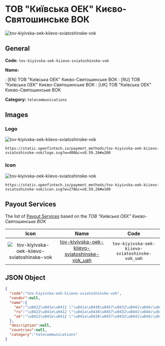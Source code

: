 
# ТОВ "Київська ОЕК" Києво-Святошинське ВОК 
![tov-kiyivska-oek-kiievo-sviatoshinske-vok](https://static.openfintech.io/payment_methods/tov-kiyivska-oek-kiievo-sviatoshinske-vok/logo.svg?w=400&c=v0.59.26#w200)  

## General 
**Code:** `tov-kiyivska-oek-kiievo-sviatoshinske-vok` 
 
**Name:** 
 
:	[EN] ТОВ "Київська ОЕК" Києво-Святошинське ВОК 
:	[RU] ТОВ "Київська ОЕК" Києво-Святошинське ВОК 
:	[UK] ТОВ "Київська ОЕК" Києво-Святошинське ВОК 
 
**Category:** `telecommunications` 
 

## Images 

### Logo 
![tov-kiyivska-oek-kiievo-sviatoshinske-vok](https://static.openfintech.io/payment_methods/tov-kiyivska-oek-kiievo-sviatoshinske-vok/logo.svg?w=400&c=v0.59.26#w200)  

```
https://static.openfintech.io/payment_methods/tov-kiyivska-oek-kiievo-sviatoshinske-vok/logo.svg?w=400&c=v0.59.26#w200
```  

### Icon 
![tov-kiyivska-oek-kiievo-sviatoshinske-vok](https://static.openfintech.io/payment_methods/tov-kiyivska-oek-kiievo-sviatoshinske-vok/icon.svg?w=278&c=v0.59.26#w100)  

```
https://static.openfintech.io/payment_methods/tov-kiyivska-oek-kiievo-sviatoshinske-vok/icon.svg?w=278&c=v0.59.26#w100
```  

## Payout Services 
 
The list of [Payout Services](/payout-services/) based on the _ТОВ "Київська ОЕК" Києво-Святошинське ВОК_ 

|Icon|Name|Code| 
|:---:|:---:|:---:| 
|![tov-kiyivska-oek-kiievo-sviatoshinske-vok](https://static.openfintech.io/payout_methods/tov-kiyivska-oek-kiievo-sviatoshinske-vok/icon.svg?w=278&c=v0.59.26#w40) |[tov-kiyivska-oek-kiievo-sviatoshinske-vok_uah](/payout-services/tov-kiyivska-oek-kiievo-sviatoshinske-vok_uah/)|`tov-kiyivska-oek-kiievo-sviatoshinske-vok_uah`| 
 

## JSON Object 

```json
{
  "code":"tov-kiyivska-oek-kiievo-sviatoshinske-vok",
  "vendor":null,
  "name":{
    "en":"\u0422\u041e\u0412 \"\u041a\u0438\u0457\u0432\u0441\u044c\u043a\u0430 \u041e\u0415\u041a\" \u041a\u0438\u0454\u0432\u043e-\u0421\u0432\u044f\u0442\u043e\u0448\u0438\u043d\u0441\u044c\u043a\u0435 \u0412\u041e\u041a",
    "ru":"\u0422\u041e\u0412 \"\u041a\u0438\u0457\u0432\u0441\u044c\u043a\u0430 \u041e\u0415\u041a\" \u041a\u0438\u0454\u0432\u043e-\u0421\u0432\u044f\u0442\u043e\u0448\u0438\u043d\u0441\u044c\u043a\u0435 \u0412\u041e\u041a",
    "uk":"\u0422\u041e\u0412 \"\u041a\u0438\u0457\u0432\u0441\u044c\u043a\u0430 \u041e\u0415\u041a\" \u041a\u0438\u0454\u0432\u043e-\u0421\u0432\u044f\u0442\u043e\u0448\u0438\u043d\u0441\u044c\u043a\u0435 \u0412\u041e\u041a"
  },
  "description":null,
  "countries":null,
  "category":"telecommunications"
}
```  
